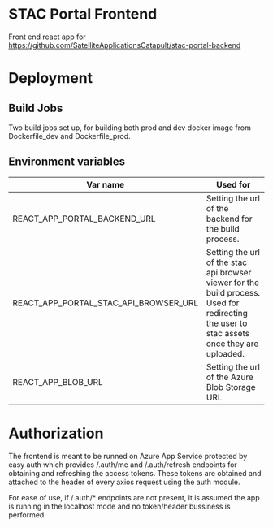 # STAC Portal Frontend
Front end react app for https://github.com/SatelliteApplicationsCatapult/stac-portal-backend

# Deployment

## Build Jobs
Two build jobs set up, for building both prod and dev docker image
from Dockerfile_dev and Dockerfile_prod.

## Environment variables

| Var name| Used for |
| --- | --- |
|REACT_APP_PORTAL_BACKEND_URL| Setting the url of the backend for the build process.|
|REACT_APP_PORTAL_STAC_API_BROWSER_URL| Setting the url of the stac api browser viewer for the build process. Used for redirecting the user to stac assets once they are uploaded. |
|REACT_APP_BLOB_URL| Setting the url of the Azure Blob Storage URL
# Authorization
The frontend is meant to be runned on Azure App Service protected by easy auth which provides /.auth/me and /.auth/refresh endpoints for
obtaining and refreshing the access tokens. These tokens are obtained 
and attached to the header of every axios request using the auth module.

For ease of use, if /.auth/* endpoints are not present, it is assumed the app is running in the localhost mode and no token/header bussiness is performed.
